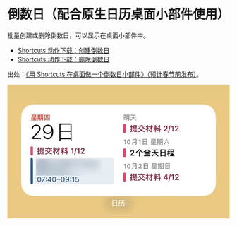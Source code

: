 # 倒数日（配合原生日历桌面小部件使用）

批量创建或删除倒数日，可以显示在桌面小部件中。

- [Shortcuts 动作下载：创建倒数日](https://www.icloud.com/shortcuts/06752700599a4f82986843769b272aba)
- [Shortcuts 动作下载：删除倒数日](https://www.icloud.com/shortcuts/3db69e626e1340178f5e75389bf60b25)

出处：[《用 Shortcuts 在桌面做一个倒数日小部件》（预计春节前发布）](https://utgd.net/article/9693)。

![title](img.jpg)